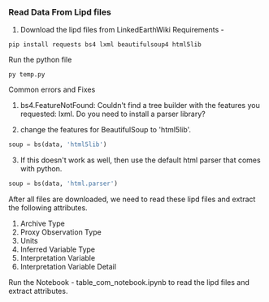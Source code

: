 ### Read Data From Lipd files
1. Download the lipd files from LinkedEarthWiki 
Requirements - 
```
pip install requests bs4 lxml beautifulsoup4 html5lib
```
Run the python file
```
py temp.py
```

Common errors and Fixes
1. bs4.FeatureNotFound: Couldn't find a tree builder with the features you requested: lxml. Do you need to install a parser library?

2. change the features for BeautifulSoup to 'html5lib'.
```python
soup = bs(data, 'html5lib')
```
3. If this doesn't work as well, then use the default html parser that comes with python. 
```python
soup = bs(data, 'html.parser')
```

After all files are downloaded, we need to read these lipd files and extract the following attributes.
1. Archive Type
2. Proxy Observation Type
3. Units
4. Inferred Variable Type
5. Interpretation Variable
6. Interpretation Variable Detail

Run the Notebook - table_com_notebook.ipynb to read the lipd files and extract attributes.
